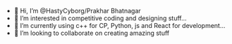 - 👋 Hi, I’m @HastyCyborg/Prakhar Bhatnagar
- 👀 I’m interested in competitive coding and designing stuff...
- 🌱 I’m currently using c++ for CP, Python, js and React for development...
- 💞️ I’m looking to collaborate on creating amazing stuff

<!---
HastyCyborg/HastyCyborg is a ✨ special ✨ repository because its `README.md` (this file) appears on your GitHub profile.
You can click the Preview link to take a look at your changes.
--->
